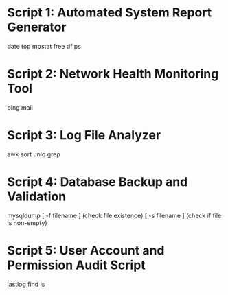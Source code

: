 # Script 1: Automated System Report Generator
date
top
mpstat
free
df
ps

# Script 2: Network Health Monitoring Tool
ping
mail

# Script 3: Log File Analyzer
awk
sort
uniq
grep

# Script 4: Database Backup and Validation
mysqldump
[ -f filename ] (check file existence)
[ -s filename ] (check if file is non-empty)

# Script 5: User Account and Permission Audit Script
lastlog
find
ls
